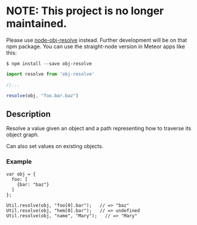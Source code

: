 # NOTE: This project is no longer maintained.

Please use [node-obj-resolve](https://github.com/alanning/node-obj-resolve) instead.  Further development will be on that npm package.  You can use the straight-node version in Meteor apps like this:

```
$ npm install --save obj-resolve
```

```js
import resolve from 'obj-resolve'

//...

resolve(obj, "foo.bar.baz")
```


## Description

Resolve a value given an object and a path representing how to traverse its object graph.

Can also set values on existing objects.

### Example

```
var obj = {
  foo: [
    {bar: "baz"}
  ]
};

Util.resolve(obj, "foo[0].bar");   // => "baz"
Util.resolve(obj, "hem[0].bar");   // => undefined
Util.resolve(obj, "name", "Mary");   // => "Mary"
```
